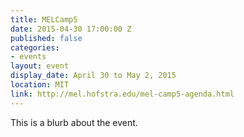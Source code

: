 ```yaml
---
title: MELCamp5
date: 2015-04-30 17:00:00 Z
published: false
categories:
- events
layout: event
display_date: April 30 to May 2, 2015
location: MIT
link: http://mel.hofstra.edu/mel-camp5-agenda.html
---
```


This is a blurb about the event.